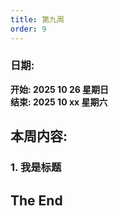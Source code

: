 ```yaml
---
title: 第九周
order: 9
---
```


### 日期:
**开始: 2025 10 26 星期日**  
**结束: 2025 10 xx 星期六**  

## 本周内容:

### 1. 我是标题

## The End